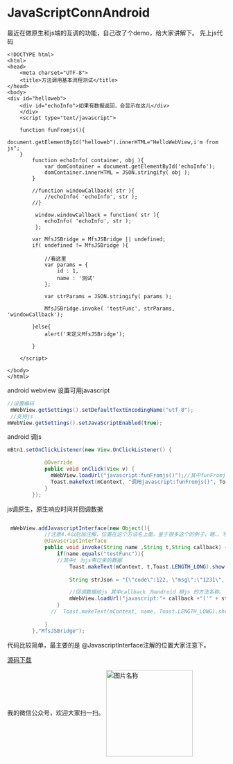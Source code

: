 # JavaScriptConnAndroid
最近在做原生和js端的互调的功能，自己改了个demo，给大家讲解下。
先上js代码
```
<!DOCTYPE html>
<html>
<head>
	<meta charset="UTF-8">
	<title>方法调用基本流程测试</title>
</head>
<body>
<div id="helloweb"> 
	<div id="echoInfo">如果有数据返回，会显示在这儿</div>
	</div>
	<script type="text/javascript">
	
	function funFromjs(){
    	document.getElementById("helloweb").innerHTML="HelloWebView,i'm from js";
    }
		function echoInfo( container, obj ){
			var domContainer = document.getElementById('echoInfo');
			domContainer.innerHTML = JSON.stringify( obj );
		}

		//function windowCallback( str ){
			//echoInfo( 'echoInfo', str );
		//}

		 window.windowCallback = function( str ){
		 	echoInfo( 'echoInfo', str );
		 };

		var MfsJSBridge = MfsJSBridge || undefined;
		if( undefined != MfsJSBridge ){

			//看这里
			var params = {
				id : 1,
				name : '测试'
			};

			var strParams = JSON.stringify( params );

			MfsJSBridge.invoke( 'testFunc', strParams, 'windowCallback');

		}else{
			alert('未定义MfsJSBridge');

		}

	</script>

</body>
</html>
```
android webview 设置可用javascript
```java
//设置编码
 mWebView.getSettings().setDefaultTextEncodingName("utf-8");
 //支持js
mWebView.getSettings().setJavaScriptEnabled(true);
```
android 调js

```java
mBtn1.setOnClickListener(new View.OnClickListener() {

            @Override
            public void onClick(View v) {
              mWebView.loadUrl("javascript:funFromjs()");//其中funFromjs()为js的方法
              Toast.makeText(mContext, "调用javascript:funFromjs()", Toast.LENGTH_LONG).show();
            }
        });

```

js调原生，原生响应时间并回调数据

```java

 mWebView.addJavascriptInterface(new Object(){
        	//注意4.4以后加注解，位置在这个方法名上面，鉴于很多这个的例子，瞎、、写注解位置，并需要下                        //载积分写了这个
	        @JavascriptInterface
            public void invoke(String name ,String t,String callback) {
            	if(name.equals("testFunc")){ 
            	//其中t 为js带过来的数据          
            		Toast.makeText(mContext, t,Toast.LENGTH_LONG).show();
            		
            		String strJson = "{\"code\":122, \"msg\":\"1231\", \"data\":null}";

            		//回调数据给js 其中callback 为android 掉js 的方法名称。
            		mWebView.loadUrl("javascript:"+ callback +"('" + strJson + "')");
            	}
              //  Toast.makeText(mContext, name, Toast.LENGTH_LONG).show();
                
            }
        },"MfsJSBridge");
```
代码比较简单，最主要的是 @JavascriptInterface注解的位置大家注意下。

[源码下载](http://download.csdn.net/detail/forezp/9555368)

我的微信公众号，欢迎大家扫一扫。
<img src="http://img.blog.csdn.net/20160616171116356" width = "200"  alt="图片名称" align=center />